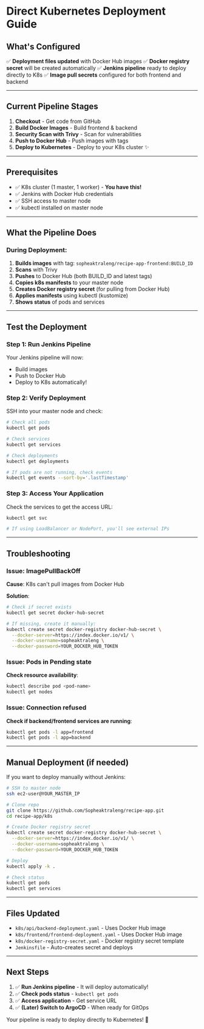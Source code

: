 # Direct Kubernetes Deployment Guide

## What's Configured

✅ **Deployment files updated** with Docker Hub images
✅ **Docker registry secret** will be created automatically
✅ **Jenkins pipeline** ready to deploy directly to K8s
✅ **Image pull secrets** configured for both frontend and backend

---

## Current Pipeline Stages

1. **Checkout** - Get code from GitHub
2. **Build Docker Images** - Build frontend & backend
3. **Security Scan with Trivy** - Scan for vulnerabilities
4. **Push to Docker Hub** - Push images with tags
5. **Deploy to Kubernetes** - Deploy to your K8s cluster ✨

---

## Prerequisites

- ✅ K8s cluster (1 master, 1 worker) - **You have this!**
- ✅ Jenkins with Docker Hub credentials
- ✅ SSH access to master node
- ✅ kubectl installed on master node

---

## What the Pipeline Does

### During Deployment:

1. **Builds images** with tag: `sopheaktraleng/recipe-app-frontend:BUILD_ID`
2. **Scans** with Trivy
3. **Pushes** to Docker Hub (both BUILD_ID and latest tags)
4. **Copies k8s manifests** to your master node
5. **Creates Docker registry secret** (for pulling from Docker Hub)
6. **Applies manifests** using kubectl (kustomize)
7. **Shows status** of pods and services

---

## Test the Deployment

### Step 1: Run Jenkins Pipeline

Your Jenkins pipeline will now:
- Build images
- Push to Docker Hub
- Deploy to K8s automatically!

### Step 2: Verify Deployment

SSH into your master node and check:

```bash
# Check all pods
kubectl get pods

# Check services
kubectl get services

# Check deployments
kubectl get deployments

# If pods are not running, check events
kubectl get events --sort-by='.lastTimestamp'
```

### Step 3: Access Your Application

Check the services to get the access URL:

```bash
kubectl get svc

# If using LoadBalancer or NodePort, you'll see external IPs
```

---

## Troubleshooting

### Issue: ImagePullBackOff

**Cause**: K8s can't pull images from Docker Hub

**Solution**:
```bash
# Check if secret exists
kubectl get secret docker-hub-secret

# If missing, create it manually:
kubectl create secret docker-registry docker-hub-secret \
  --docker-server=https://index.docker.io/v1/ \
  --docker-username=sopheaktraleng \
  --docker-password=YOUR_DOCKER_HUB_TOKEN
```

### Issue: Pods in Pending state

**Check resource availability**:
```bash
kubectl describe pod <pod-name>
kubectl get nodes
```

### Issue: Connection refused

**Check if backend/frontend services are running**:
```bash
kubectl get pods -l app=frontend
kubectl get pods -l app=backend
```

---

## Manual Deployment (if needed)

If you want to deploy manually without Jenkins:

```bash
# SSH to master node
ssh ec2-user@YOUR_MASTER_IP

# Clone repo
git clone https://github.com/Sopheaktraleng/recipe-app.git
cd recipe-app/k8s

# Create Docker registry secret
kubectl create secret docker-registry docker-hub-secret \
  --docker-server=https://index.docker.io/v1/ \
  --docker-username=sopheaktraleng \
  --docker-password=YOUR_DOCKER_HUB_TOKEN

# Deploy
kubectl apply -k .

# Check status
kubectl get pods
kubectl get services
```

---

## Files Updated

- `k8s/api/backend-deployment.yaml` - Uses Docker Hub image
- `k8s/frontend/frontend-deployment.yaml` - Uses Docker Hub image
- `k8s/docker-registry-secret.yaml` - Docker registry secret template
- `Jenkinsfile` - Auto-creates secret and deploys

---

## Next Steps

1. ✅ **Run Jenkins pipeline** - It will deploy automatically!
2. ✅ **Check pods status** - `kubectl get pods`
3. ✅ **Access application** - Get service URL
4. ✅ **(Later) Switch to ArgoCD** - When ready for GitOps

Your pipeline is ready to deploy directly to Kubernetes! 🚀

